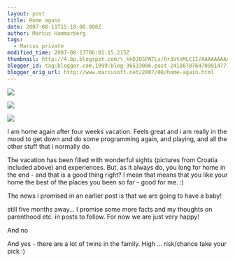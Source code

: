 ```yaml
---
layout: post
title: Home again
date: 2007-08-11T15:18:00.000Z
author: Marcus Hammarberg
tags:
  - Marcus private
modified_time: 2007-08-13T06:01:15.215Z
thumbnail: http://4.bp.blogspot.com/\_kkDJOSPNTLs/Rr3VteMLC1I/AAAAAAAAALU/OYS8dmUkLdA/s72-c/PICT1952.JPG
blogger_id: tag:blogger.com,1999:blog-36533086.post-2418878764709914777
blogger_orig_url: http://www.marcusoft.net/2007/08/home-again.html
---
```


[<img
src="http://4.bp.blogspot.com/_kkDJOSPNTLs/Rr3VteMLC1I/AAAAAAAAALU/OYS8dmUkLdA/s400/PICT1952.JPG"
id="BLOGGER_PHOTO_ID_5097465330428218194"
style="DISPLAY: block; MARGIN: 0px auto 10px; CURSOR: hand; TEXT-ALIGN: center"
data-border="0" />](http://4.bp.blogspot.com/_kkDJOSPNTLs/Rr3VteMLC1I/AAAAAAAAALU/OYS8dmUkLdA/s1600-h/PICT1952.JPG)

[<img
src="http://2.bp.blogspot.com/_kkDJOSPNTLs/Rr3VS-MLC0I/AAAAAAAAALM/LZRZyIDL-fo/s400/PICT2011.JPG"
id="BLOGGER_PHOTO_ID_5097464875161684802"
style="DISPLAY: block; MARGIN: 0px auto 10px; CURSOR: hand; TEXT-ALIGN: center"
data-border="0" />](http://2.bp.blogspot.com/_kkDJOSPNTLs/Rr3VS-MLC0I/AAAAAAAAALM/LZRZyIDL-fo/s1600-h/PICT2011.JPG)

[<img
src="http://2.bp.blogspot.com/_kkDJOSPNTLs/Rr3U6-MLCzI/AAAAAAAAALE/XJFNeFoC-TE/s400/PICT1896.JPG"
id="BLOGGER_PHOTO_ID_5097464462844824370"
style="DISPLAY: block; MARGIN: 0px auto 10px; CURSOR: hand; TEXT-ALIGN: center"
data-border="0" />](http://2.bp.blogspot.com/_kkDJOSPNTLs/Rr3U6-MLCzI/AAAAAAAAALE/XJFNeFoC-TE/s1600-h/PICT1896.JPG)

I am home again after four weeks vacation. Feels great and i am really
in the mood to get down and do some programming again, and playing, and
all the other stuff that i normally do.

The vacation has been filled with wonderful sights (pictures from
Croatia included above) and experiences. But, as it always do, you long
for home in the end - and that is a good thing right? I mean that means
that you like your home the best of the places you been so far - good
for me. :)

The news i promised in an earlier post is that we are going to have a
baby!

still five months away... I promise some more facts and my thoughts on
parenthood etc. in posts to follow. For now we are just very happy!

And no

And yes - there are a lot of twins in the family. High ... risk/chance
take your pick :)
